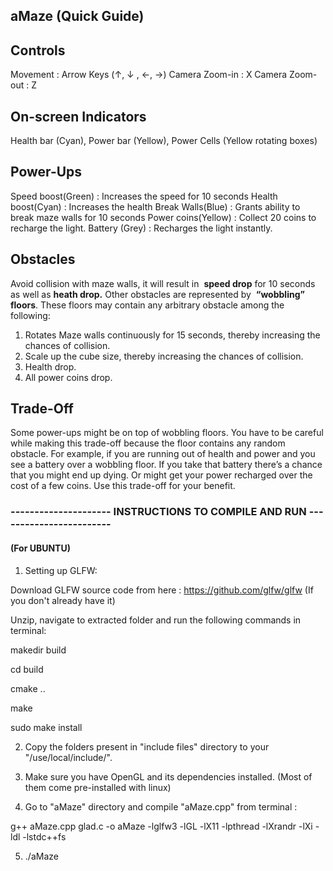 ## aMaze  (Quick Guide)

## Controls

Movement : Arrow Keys (↑, ↓ , ←, →)
Camera Zoom-in : X
Camera Zoom-out : Z

## On-screen Indicators

Health bar (Cyan), Power bar (Yellow), Power Cells (Yellow rotating boxes)

## Power-Ups

Speed boost(Green) : Increases the speed for 10 seconds
Health boost(Cyan) : Increases the health
Break Walls(Blue) : Grants ability to break maze walls for 10 seconds
Power coins(Yellow) : Collect 20 coins to recharge the light.
Battery (Grey) : Recharges the light instantly.

## Obstacles

Avoid collision with maze walls, it will result in ​ **speed drop​** for 10 seconds as well as
**heath drop.**
Other obstacles are represented by ​ **“wobbling” floors​**. These floors may contain
any arbitrary obstacle among the following:

1. Rotates Maze walls continuously for 15 seconds, thereby increasing the
    chances of collision.
2. Scale up the cube size, thereby increasing the chances of collision.
3. Health drop.
4. All power coins drop.

## Trade-Off

Some power-ups might be on top of wobbling floors. You have to be careful while making
this trade-off because the floor contains any random obstacle. For example, if you are
running out of health and power and you see a battery over a wobbling floor. If you take
that battery there’s a chance that you might end up dying. Or might get your power
recharged over the cost of a few coins. Use this trade-off for your benefit.




### --------------------- INSTRUCTIONS TO COMPILE AND RUN ------------------------

#### (For UBUNTU)

1. Setting up GLFW:

Download GLFW source code from here : https://github.com/glfw/glfw (If you don't already have it)

Unzip, navigate to extracted folder and run the following commands in terminal:

makedir build

cd build

cmake ..

make

sudo make install

2. Copy the folders present in "include files" directory to your "/use/local/include/".

3. Make sure you have OpenGL and its dependencies installed. (Most of them come pre-installed with linux)

4. Go to "aMaze" directory and compile "aMaze.cpp" from terminal : 

g++ aMaze.cpp  glad.c -o aMaze -lglfw3 -lGL -lX11 -lpthread -lXrandr -lXi -ldl -lstdc++fs

5. ./aMaze




